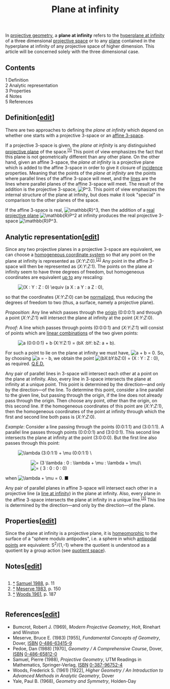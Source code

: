 ﻿---
lastrevid: 613453694
pageid: 403143
canonicalurl: http://en.wikipedia.org/wiki/Plane_at_infinity
title: Plane at infinity
editurl: http://en.wikipedia.org/w/index.php?title=Plane_at_infinity&action=edit
length: 6008
contentmodel: wikitext
pagelanguage: en
touched: 2015-02-14T13:05:20Z
ns: 0
fullurl: http://en.wikipedia.org/wiki/Plane_at_infinity
---

<p>In <a href="/wiki/Projective_geometry" title="Projective geometry">projective geometry</a>, a <b>plane at infinity</b> refers to the <a href="/wiki/Hyperplane_at_infinity" title="Hyperplane at infinity">hyperplane at infinity</a> of a three dimensional <a href="/wiki/Projective_space" title="Projective space">projective space</a> or to any <a href="/wiki/Plane_(geometry)" title="Plane (geometry)">plane</a> contained in the hyperplane at infinity of any projective space of higher dimension. This article will be concerned solely with the three dimensional case.
</p>
<div id="toc" class="toc"><div id="toctitle"><h2>Contents</h2></div>
<ul>
<li class="toclevel-1 tocsection-1"><a href="#Definition"><span class="tocnumber">1</span> <span class="toctext">Definition</span></a></li>
<li class="toclevel-1 tocsection-2"><a href="#Analytic_representation"><span class="tocnumber">2</span> <span class="toctext">Analytic representation</span></a></li>
<li class="toclevel-1 tocsection-3"><a href="#Properties"><span class="tocnumber">3</span> <span class="toctext">Properties</span></a></li>
<li class="toclevel-1 tocsection-4"><a href="#Notes"><span class="tocnumber">4</span> <span class="toctext">Notes</span></a></li>
<li class="toclevel-1 tocsection-5"><a href="#References"><span class="tocnumber">5</span> <span class="toctext">References</span></a></li>
</ul>
</div>

<h2><span class="mw-headline" id="Definition">Definition</span><span class="mw-editsection"><span class="mw-editsection-bracket">[</span><a href="/w/index.php?title=Plane_at_infinity&amp;action=edit&amp;section=1" title="Edit section: Definition">edit</a><span class="mw-editsection-bracket">]</span></span></h2>
<p>There are two approaches to defining the <i>plane at infinity</i> which depend on whether one starts with a projective 3-space or an <a href="/wiki/Affine_space" title="Affine space">affine 3-space</a>.
</p><p>If a projective 3-space is given, the <i>plane at infinity</i> is any distinguished <a href="/wiki/Projective_plane" title="Projective plane">projective plane</a> of the space.<sup id="cite_ref-1" class="reference"><a href="#cite_note-1"><span>[</span>1<span>]</span></a></sup> This point of view emphasizes the fact that this plane is not geometrically different than any other plane. On the other hand, given an affine 3-space, the <i>plane at infinity</i> is a projective plane which is added to the affine 3-space in order to give it closure of <a href="/wiki/Incidence_(geometry)" title="Incidence (geometry)">incidence</a> properties. Meaning that the points of the <i>plane at infinity</i> are the points where parallel lines of the affine 3-space will meet, and the <a href="/wiki/Line_(geometry)" title="Line (geometry)">lines</a> are the lines where parallel planes of the affine 3-space will meet. The result of the addition is the projective 3-space, <img class="mwe-math-fallback-image-inline tex" alt="P^3" src="//upload.wikimedia.org/math/8/9/8/898dec44cf735a6dca34597250ac22dc.png" />. This point of view emphasizes the internal structure of the plane at infinity, but does make it look "special" in comparison to the other planes of the space.
</p><p>If the affine 3-space is real, <img class="mwe-math-fallback-image-inline tex" alt="\mathbb{R}^3" src="//upload.wikimedia.org/math/4/3/2/4323e25409ba6e2046668f8fc174381a.png" />, then the addition of a <a href="/wiki/Real_projective_plane" title="Real projective plane">real projective plane</a> <img class="mwe-math-fallback-image-inline tex" alt="\mathbb{R}P^2" src="//upload.wikimedia.org/math/4/1/2/4127f783d2b2c4c060032ca1b3a66ac1.png" /> at infinity produces the real projective 3-space <img class="mwe-math-fallback-image-inline tex" alt="\mathbb{R}P^3" src="//upload.wikimedia.org/math/1/a/a/1aa27700b705835236e7752e95e72715.png" />.
</p>
<h2><span class="mw-headline" id="Analytic_representation">Analytic representation</span><span class="mw-editsection"><span class="mw-editsection-bracket">[</span><a href="/w/index.php?title=Plane_at_infinity&amp;action=edit&amp;section=2" title="Edit section: Analytic representation">edit</a><span class="mw-editsection-bracket">]</span></span></h2>
<p>Since any two projective planes in a projective 3-space are equivalent, we can choose a <a href="/wiki/Homogeneous_coordinates" title="Homogeneous coordinates">homogeneous coordinate system</a> so that any point on the plane at infinity is represented as (<i>X</i>:<i>Y</i>:<i>Z</i>:0).<sup id="cite_ref-2" class="reference"><a href="#cite_note-2"><span>[</span>2<span>]</span></a></sup>
Any point in the affine 3-space will then be represented as (<i>X</i>:<i>Y</i>:<i>Z</i>:1). The points on the plane at infinity seem to have three degrees of freedom, but homogeneous coordinates are equivalent <a href="/wiki/Up_to" title="Up to">up to</a> any rescaling:
</p>
<dl><dd> <img class="mwe-math-fallback-image-inline tex" alt=" (X : Y : Z : 0) \equiv (a X : a Y : a Z : 0) " src="//upload.wikimedia.org/math/7/c/d/7cde46e96fafda8f7903eba432e3745d.png" />,</dd></dl>
<p>so that the coordinates (<i>X</i>:<i>Y</i>:<i>Z</i>:0) can be <a href="/wiki/Normalized_vector" title="Normalized vector" class="mw-redirect">normalized</a>, thus reducing the degrees of freedom to two (thus, a surface, namely a projective plane).
</p><p><i>Proposition</i>: Any line which passes through the <a href="/wiki/Origin_(mathematics)" title="Origin (mathematics)">origin</a> (0:0:0:1) and through a point (<i>X</i>:<i>Y</i>:<i>Z</i>:1) will intersect the plane at infinity at the point (<i>X</i>:<i>Y</i>:<i>Z</i>:0).
</p><p><i>Proof</i>: A line which passes through points (0:0:0:1) and (<i>X</i>:<i>Y</i>:<i>Z</i>:1) will consist of points which are <a href="/wiki/Homogeneous_coordinates#Linear_Combinations_of_Points_Described_with_Homogeneous_Co-ordinates" title="Homogeneous coordinates">linear combinations</a> of the two given points:
</p>
<dl><dd><img class="mwe-math-fallback-image-inline tex" alt=" a (0:0:0:1) + b (X:Y:Z:1) = (bX :bY: bZ: a + b). " src="//upload.wikimedia.org/math/3/3/6/336a3a156525d06a59afe927715fd150.png" /></dd></dl>
<p>For such a point to lie on the plane at infinity we must have, <img class="mwe-math-fallback-image-inline tex" alt=" a + b = 0" src="//upload.wikimedia.org/math/7/8/8/788ef92517edcba28dabcef6fbed55db.png" />. So, by choosing <img class="mwe-math-fallback-image-inline tex" alt=" a = - b" src="//upload.wikimedia.org/math/6/3/0/63067cca596dd3589eeddfbe89a936d1.png" />, we obtain the point  
<img class="mwe-math-fallback-image-inline tex" alt="(bX:bY:bZ:0) = (X : Y : Z : 0) " src="//upload.wikimedia.org/math/8/4/1/841c8e1a873da9b2ad9ee1525846a7d4.png" />, as required.  <a href="/wiki/Q.E.D." title="Q.E.D.">Q.E.D.</a>
</p><p>Any pair of parallel lines in 3-space will intersect each other at a point on the plane at infinity.  Also, every line in 3-space intersects the plane at infinity at a unique point.  This point is determined by the direction—and only by the direction—of the line.  To determine this point, consider a line parallel to the given line, but passing through the origin, if the line does not already pass through the origin. Then choose any point, other than the origin, on this second line.  If the homogeneous coordinates of this point are (<i>X</i>:<i>Y</i>:<i>Z</i>:1), then the homogeneous coordinates of the point at infinity through which the first and second line both pass is (<i>X</i>:<i>Y</i>:<i>Z</i>:0).
</p><p><i>Example</i>: Consider a line passing through the points (0:0:1:1) and (3:0:1:1).  A parallel line passes through points (0:0:0:1) and (3:0:0:1).  This second line intersects the plane at infinity at the point (3:0:0:0).  But the first line also passes through this point:
</p>
<dl><dd><img class="mwe-math-fallback-image-inline tex" alt=" \lambda (3:0:1:1) + \mu (0:0:1:1) \  " src="//upload.wikimedia.org/math/a/e/0/ae03d75f483630284595038c1cf38246.png" />
<dl><dd><img class="mwe-math-fallback-image-inline tex" alt=" = (3 \lambda : 0 : \lambda + \mu : \lambda + \mu)\ " src="//upload.wikimedia.org/math/2/f/d/2fdcb1897da34ab23d8ee0e68d46616c.png" /></dd>
<dd><img class="mwe-math-fallback-image-inline tex" alt=" = ( 3 : 0 : 0 : 0) " src="//upload.wikimedia.org/math/a/9/7/a97e37e0932fc53da3ac1b911ec82c2f.png" /></dd></dl></dd></dl>
<p>when <img class="mwe-math-fallback-image-inline tex" alt="\lambda + \mu = 0" src="//upload.wikimedia.org/math/6/3/f/63fd367ec9793d07befb86e32fe0afbb.png" />. ■
</p><p>Any pair of parallel planes in affine 3-space will intersect each other in a projective line (a <a href="/wiki/Line_at_infinity" title="Line at infinity">line at infinity</a>) in the plane at infinity.  Also, every plane in the affine 3-space intersects the plane at infinity in a unique line.<sup id="cite_ref-3" class="reference"><a href="#cite_note-3"><span>[</span>3<span>]</span></a></sup>  This line is determined by the direction—and only by the direction—of the plane.
</p>
<h2><span class="mw-headline" id="Properties">Properties</span><span class="mw-editsection"><span class="mw-editsection-bracket">[</span><a href="/w/index.php?title=Plane_at_infinity&amp;action=edit&amp;section=3" title="Edit section: Properties">edit</a><span class="mw-editsection-bracket">]</span></span></h2>
<p>Since the plane at infinity is a projective plane, it is <a href="/wiki/Homeomorphic" title="Homeomorphic" class="mw-redirect">homeomorphic</a> to the surface of a "sphere modulo antipodes", i.e. a sphere in which <a href="/wiki/Antipodal_point" title="Antipodal point">antipodal points</a> are equivalent: S<sup>2</sup>/{1,-1} where the quotient is understood as a quotient by a group action (see <a href="/wiki/Quotient_space_(topology)" title="Quotient space (topology)">quotient space</a>). 
</p>
<h2><span class="mw-headline" id="Notes">Notes</span><span class="mw-editsection"><span class="mw-editsection-bracket">[</span><a href="/w/index.php?title=Plane_at_infinity&amp;action=edit&amp;section=4" title="Edit section: Notes">edit</a><span class="mw-editsection-bracket">]</span></span></h2>
<div class="reflist columns references-column-count references-column-count-3" style="-moz-column-count: 3; -webkit-column-count: 3; column-count: 3; list-style-type: decimal;">
<ol class="references">
<li id="cite_note-1"><span class="mw-cite-backlink"><b><a href="#cite_ref-1">^</a></b></span> <span class="reference-text"><a href="#CITEREFSamuel1988">Samuel 1988</a>, p. 11</span>
</li>
<li id="cite_note-2"><span class="mw-cite-backlink"><b><a href="#cite_ref-2">^</a></b></span> <span class="reference-text"><a href="#CITEREFMeserve1983">Meserve 1983</a>, p. 150</span>
</li>
<li id="cite_note-3"><span class="mw-cite-backlink"><b><a href="#cite_ref-3">^</a></b></span> <span class="reference-text"><a href="#CITEREFWoods1961">Woods 1961</a>, p. 187</span>
</li>
</ol></div>
<h2><span class="mw-headline" id="References">References</span><span class="mw-editsection"><span class="mw-editsection-bracket">[</span><a href="/w/index.php?title=Plane_at_infinity&amp;action=edit&amp;section=5" title="Edit section: References">edit</a><span class="mw-editsection-bracket">]</span></span></h2>
<ul><li> <span id="CITEREFBumcrot1969" class="citation">Bumcrot, Robert J. (1969), <i>Modern Projective Geometry</i>, Holt, Rinehart and Winston</span><span title="ctx_ver=Z39.88-2004&amp;rfr_id=info%3Asid%2Fen.wikipedia.org%3APlane+at+infinity&amp;rft.au=Bumcrot%2C+Robert+J.&amp;rft.aufirst=Robert+J.&amp;rft.aulast=Bumcrot&amp;rft.btitle=Modern+Projective+Geometry&amp;rft.date=1969&amp;rft.genre=book&amp;rft.pub=Holt%2C+Rinehart+and+Winston&amp;rft_val_fmt=info%3Aofi%2Ffmt%3Akev%3Amtx%3Abook" class="Z3988"><span style="display:none;">&#160;</span></span></li>
<li> <span id="CITEREFMeserve1983" class="citation">Meserve, Bruce E. (1983) [1955], <i>Fundamental Concepts of Geometry</i>, Dover, <a href="/wiki/International_Standard_Book_Number" title="International Standard Book Number">ISBN</a>&#160;<a href="/wiki/Special:BookSources/0-486-63415-9" title="Special:BookSources/0-486-63415-9">0-486-63415-9</a></span><span title="ctx_ver=Z39.88-2004&amp;rfr_id=info%3Asid%2Fen.wikipedia.org%3APlane+at+infinity&amp;rft.aufirst=Bruce+E.&amp;rft.aulast=Meserve&amp;rft.au=Meserve%2C+Bruce+E.&amp;rft.btitle=Fundamental+Concepts+of+Geometry&amp;rft.date=1983&amp;rft.genre=book&amp;rft.isbn=0-486-63415-9&amp;rft.pub=Dover&amp;rft_val_fmt=info%3Aofi%2Ffmt%3Akev%3Amtx%3Abook" class="Z3988"><span style="display:none;">&#160;</span></span></li>
<li> <span id="CITEREFPedoe1988" class="citation">Pedoe, Dan (1988) [1970], <i>Geometry / A Comprehensive Course</i>, Dover, <a href="/wiki/International_Standard_Book_Number" title="International Standard Book Number">ISBN</a>&#160;<a href="/wiki/Special:BookSources/0-486-65812-0" title="Special:BookSources/0-486-65812-0">0-486-65812-0</a></span><span title="ctx_ver=Z39.88-2004&amp;rfr_id=info%3Asid%2Fen.wikipedia.org%3APlane+at+infinity&amp;rft.aufirst=Dan&amp;rft.aulast=Pedoe&amp;rft.au=Pedoe%2C+Dan&amp;rft.btitle=Geometry+%2F+A+Comprehensive+Course&amp;rft.date=1988&amp;rft.genre=book&amp;rft.isbn=0-486-65812-0&amp;rft.pub=Dover&amp;rft_val_fmt=info%3Aofi%2Ffmt%3Akev%3Amtx%3Abook" class="Z3988"><span style="display:none;">&#160;</span></span></li>
<li> <span id="CITEREFSamuel1988" class="citation">Samuel, Pierre (1988), <i>Projective Geometry</i>, UTM Readings in Mathematics, Springer-Verlag, <a href="/wiki/International_Standard_Book_Number" title="International Standard Book Number">ISBN</a>&#160;<a href="/wiki/Special:BookSources/0-387-96752-4" title="Special:BookSources/0-387-96752-4">0-387-96752-4</a></span><span title="ctx_ver=Z39.88-2004&amp;rfr_id=info%3Asid%2Fen.wikipedia.org%3APlane+at+infinity&amp;rft.aufirst=Pierre&amp;rft.aulast=Samuel&amp;rft.au=Samuel%2C+Pierre&amp;rft.btitle=Projective+Geometry&amp;rft.date=1988&amp;rft.genre=book&amp;rft.isbn=0-387-96752-4&amp;rft.pub=Springer-Verlag&amp;rft.series=UTM+Readings+in+Mathematics&amp;rft_val_fmt=info%3Aofi%2Ffmt%3Akev%3Amtx%3Abook" class="Z3988"><span style="display:none;">&#160;</span></span></li>
<li> <span id="CITEREFWoods1961" class="citation">Woods, Frederick S. (1961) [1922], <i>Higher Geometry / An Introduction to Advanced Methods in Analytic Geometry</i>, Dover</span><span title="ctx_ver=Z39.88-2004&amp;rfr_id=info%3Asid%2Fen.wikipedia.org%3APlane+at+infinity&amp;rft.aufirst=Frederick+S.&amp;rft.aulast=Woods&amp;rft.au=Woods%2C+Frederick+S.&amp;rft.btitle=Higher+Geometry+%2F+An+Introduction+to+Advanced+Methods+in+Analytic+Geometry&amp;rft.date=1961&amp;rft.genre=book&amp;rft.pub=Dover&amp;rft_val_fmt=info%3Aofi%2Ffmt%3Akev%3Amtx%3Abook" class="Z3988"><span style="display:none;">&#160;</span></span></li>
<li> <span id="CITEREFYale1968" class="citation">Yale, Paul B. (1968), <i>Geometry and Symmetry</i>, Holden-Day</span><span title="ctx_ver=Z39.88-2004&amp;rfr_id=info%3Asid%2Fen.wikipedia.org%3APlane+at+infinity&amp;rft.aufirst=Paul+B.&amp;rft.aulast=Yale&amp;rft.au=Yale%2C+Paul+B.&amp;rft.btitle=Geometry+and+Symmetry&amp;rft.date=1968&amp;rft.genre=book&amp;rft.pub=Holden-Day&amp;rft_val_fmt=info%3Aofi%2Ffmt%3Akev%3Amtx%3Abook" class="Z3988"><span style="display:none;">&#160;</span></span></li></ul>
